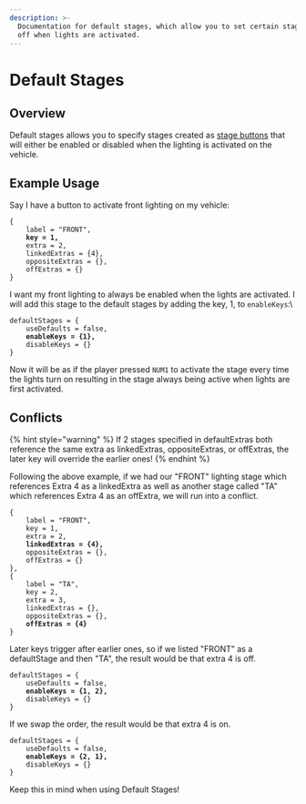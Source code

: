 ```yaml
---
description: >-
  Documentation for default stages, which allow you to set certain stages on or
  off when lights are activated.
---
```


# Default Stages

## Overview

Default stages allows you to specify stages created as [stage buttons](stage-controls.md) that will either be enabled or disabled when the lighting is activated on the vehicle.

<!-- {% embed url="https://medal.tv/games/gta-v/clips/XYMFe22wM5bvB/un35AqpHzGNk?invite=cr-MSxrY0MsMTc0MDk3ODg4LA" %} -->

<!-- As you can see in the video, "STAGE 2" is being manually disabled, but always turns on when vehicle lighting is activated! -->

## Example Usage

Say I have a button to activate front lighting on my vehicle:

<pre class="language-lua"><code class="lang-lua">{
    label = "FRONT", 
<strong>    key = 1, 
</strong>    extra = 2, 
    linkedExtras = {4}, 
    oppositeExtras = {}, 
    offExtras = {}
}
</code></pre>

I want my front lighting to always be enabled when the lights are activated. I will add this stage to the default stages by adding the key, 1, to `enableKeys`:\


<pre class="language-lua"><code class="lang-lua">defaultStages = {
    useDefaults = false,
<strong>    enableKeys = {1},
</strong>    disableKeys = {}
}
</code></pre>

Now it will be as if the player pressed ``NUM1`` to activate the stage every time the lights turn on resulting in the stage always being active when lights are first activated.

## Conflicts

{% hint style="warning" %}
If 2 stages specified in defaultExtras both reference the same extra as linkedExtras, oppositeExtras, or offExtras, the later key will override the earlier ones!
{% endhint %}

Following the above example, if we had our "FRONT" lighting stage which references Extra 4 as a linkedExtra as well as another stage called "TA" which references Extra 4 as an offExtra, we will run into a conflict.

<pre class="language-lua"><code class="lang-lua">{
    label = "FRONT", 
    key = 1, 
    extra = 2, 
<strong>    linkedExtras = {4}, 
</strong>    oppositeExtras = {}, 
    offExtras = {}
},
{
    label = "TA", 
    key = 2, 
    extra = 3, 
    linkedExtras = {}, 
    oppositeExtras = {}, 
<strong>    offExtras = {4}
</strong>}
</code></pre>

Later keys trigger after earlier ones, so if we listed "FRONT" as a defaultStage and then "TA", the result would be that extra 4 is off.

<pre class="language-lua"><code class="lang-lua">defaultStages = {
    useDefaults = false,
<strong>    enableKeys = {1, 2},
</strong>    disableKeys = {}
}
</code></pre>

If we swap the order, the result would be that extra 4 is on.

<pre class="language-lua"><code class="lang-lua">defaultStages = {
    useDefaults = false,
<strong>    enableKeys = {2, 1},
</strong>    disableKeys = {}
}
</code></pre>

Keep this in mind when using Default Stages!
